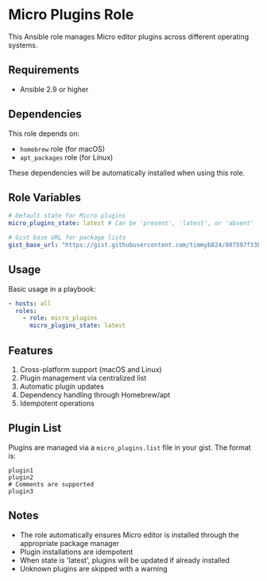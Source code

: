 # Micro Plugins Role

This Ansible role manages Micro editor plugins across different operating systems.

## Requirements

- Ansible 2.9 or higher

## Dependencies

This role depends on:

- `homebrew` role (for macOS)
- `apt_packages` role (for Linux)

These dependencies will be automatically installed when using this role.

## Role Variables

```yaml
# Default state for Micro plugins
micro_plugins_state: latest # Can be 'present', 'latest', or 'absent'

# Gist base URL for package lists
gist_base_url: "https://gist.githubusercontent.com/timmyb824/807597f33b14eceeb26e4e6f81d45962/raw"
```

## Usage

Basic usage in a playbook:

```yaml
- hosts: all
  roles:
    - role: micro_plugins
      micro_plugins_state: latest
```

## Features

1. Cross-platform support (macOS and Linux)
2. Plugin management via centralized list
3. Automatic plugin updates
4. Dependency handling through Homebrew/apt
5. Idempotent operations

## Plugin List

Plugins are managed via a `micro_plugins.list` file in your gist. The format is:

```
plugin1
plugin2
# Comments are supported
plugin3
```

## Notes

- The role automatically ensures Micro editor is installed through the appropriate package manager
- Plugin installations are idempotent
- When state is 'latest', plugins will be updated if already installed
- Unknown plugins are skipped with a warning
